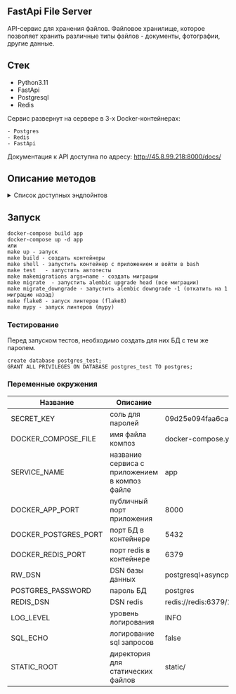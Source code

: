 ## FastApi File Server

API-сервис для хранения файлов.
Файловое хранилище, которое позволяет хранить различные типы файлов - документы, фотографии, другие данные.

## Стек

- Python3.11
- FastApi
- Postgresql
- Redis


Сервис развернут на сервере в 3-х Docker-контейнерах:

    - Postgres
    - Redis
    - FastApi

Документация к API доступна по адресу: http://45.8.99.218:8000/docs/

## Описание методов

<details>
<summary> Список доступных эндпойнтов </summary>

1. Статус активности связанных сервисов

```
GET /ping
```
Получить информацию о времени доступа ко всем связанным сервисам.

**Response**
```json
{
    "db": 1.27,
    "cache": 1.89,
}
```

2. Регистрация пользователя.

```
POST /register
```
Регистрация нового пользователя. Запрос принимает на вход логин и пароль для создания новой учетной записи.


3. Авторизация пользователя.

```
POST /auth
```
Запрос принимает на вход логин и пароль учетной записи и возвращает авторизационный токен. Далее все запросы проверяют наличие токена в заголовках - `Authorization: Bearer <token>`


4. Информация о загруженных файлах

```
GET /files/list
```
Возвращает информацию о ранее загруженных файлах. Доступно только авторизованному пользователю.

**Response**
```json
{
    "files": [
          {
            "id": "a19ad56c-d8c6-4376-b9bb-ea82f7f5a853",
            "name": "notes.txt",
            "created_ad": "2020-09-11T17:22:05Z",
            "path": "/homework/test-fodler/notes.txt",
            "size": 8512,
            "user_id": "c382f541-c2e7-42a2-9a7b-6cd091061325",
            "directory_id": "3fdeb8a0-7b8f-4b4b-9bbd-c71b31bcc8b9",
          },
        ...
          {
            "id": "113c7ab9-2300-41c7-9519-91ecbc527de1",
            "name": "tree-picture.png",
            "created_ad": "2019-06-19T13:05:21Z",
            "path": "/homework/work-folder/environment/tree-picture.png",
            "size": 1945,
            "user_id": "c382f541-c2e7-42a2-9a7b-6cd091061325",
            "directory_id": "d6c79512-5e27-4d25-bfb3-0b52f778d4a3",
          }
    ]
}
```


5. Загрузить файл в хранилище

```
POST /files/upload
```
Метод загрузки файла в хранилище. Доступно только авторизованному пользователю.
Для загрузки заполняется полный путь до файла, в который будет загружен/переписан загружаемый файл. Если нужные директории не существуют, то они будут созданы автоматически.
Так же, есть возможность указать путь до директории. В этом случае имя создаваемого файла будет создано в соответствии с текущим передаваемым именем файла.

**Request parameters**
```
{
    "path": <full-path-to-save-file>||<path-to-folder>,
}
```
**Response**
```json
{
    "id": "a19ad56c-d8c6-4376-b9bb-ea82f7f5a853",
    "name": "notes.txt",
    "created_ad": "2020-09-11T17:22:05Z",
    "path": "/homework/test-fodler/notes.txt",
    "size": 8512,
    "is_downloadable": true
}
```


6. Скачать загруженный файл

```
GET /files/download
```
Скачивание ранее загруженного файла. Доступно только авторизованному пользователю.

**Path parameters**
```
/?path=[<path-to-file>||<file-meta-id>||<path-to-folder>||<folder-meta-id>]
```
Возможность скачивания есть как по переданному пути до файла, так и по идентификатору.
Есть возможности скачивания директории в архиве.
Можно указать как путь до директории, так и ее **UUID**. При скачивании директории будут скачиваться все файлы, находящиеся в ней.

7. Информация об использовании пользователем дискового пространства.

```
GET /user/status
```

Возвращает информацию о статусе использования дискового пространства и ранее загруженных файлах. Доступно только авторизованному пользователю.

**Response**
```json
{
    "info": {
        "account_id": "taONIb-OurWxbNQ6ywGRopQngc",
        "home_folder_id": "19f25-3235641",
    },
    "folders": [
        "root": {
            "used": 395870,
            "files": 89
        },
        "home": {
            "used": 539,
            "files": 19
        },
        ...,
        "folder-188734": {
            "used": 79,
            "files": 2
      }
    ]
}
```

8.  Поиск файлов по заданным параметрам

```
GET /files/search
```

Возвращает информацию о загруженных файлах по заданным параметрам. Доступно только авторизованному пользователю.

**Request**
```json
{
    "options": {
        "path": <folder-id-to-search>,
        "extension": <file-extension>,
        "order_by": <field-to-order-search-result>,
        "limit": <max-number-of-results>
    },
    "query": "<any-text||regex>"
}
```

**Response**
```json
{
    "matches": [
          {
            "id": "113c7ab9-2300-41c7-9519-91ecbc527de1",
            "name": "tree-picture.png",
            "created_ad": "2019-06-19T13:05:21Z",
            "path": "/homework/work-folder/environment/tree-picture.png",
            "size": 1945,
          },
        ...
    ]
}
```

9. Поддержка версионирования изменений файлов.

```
GET /files/revisions
```

Возвращает информацию о изменениях файла по заданным параметрам. Доступно только авторизованному пользователю.

**Request**
```json
{
    "path": <path-to-file>||<file-meta-id>,
    "limit": <max-number-of-results>
}
```

**Response**
```json
{
    "revisions": [
          {
            "id": "b1863132-5db6-44fe-9d34-b944ab06ad81",
            "name": "presentation.pptx",
            "created_ad": "2020-09-11T17:22:05Z",
            "path": "/homework/learning/presentation.pptx",
            "rev_id": "676ffc2a-a9a5-47f6-905e-99e024ca8ac8",
            "hash": "e3b0c44298fc1c149afbf4c8996fb92427ae41e4649b934ca495991b7852b855",
            "modified_at": "2020-09-21T05:13:49Z"
          },
        ...
    ]
}
```

10. Просмотр файлов без скачивания.

```
GET /files/view/{file_id}
```

Возвращает содержимое файла без его скачивания. Доступно только авторизованному пользователю.


**Response**
```json
{
    "id": "b1863132-5db6-44fe-9d34-b944ab06ad81",
    "content": "file content"
}
```

</details>



## Запуск
```
docker-compose build app
docker-compose up -d app
или
make up - запуск
make build - создать контейнеры
make shell - запустить контейнер с приложением и войти в bash
make test   - запустить автотесты
make makemigrations args=name - создать миграции
make migrate  - запустить alembic upgrade head (все миграции)
make migrate_downgrade - запустить alembic downgrade -1 (откатить на 1 миграцию назад)
make flake8 - запуск линтеров (flake8)
make mypy - запуск линтеров (mypy)

```

### Тестирование

Перед запуском тестов, необходимо создать для них БД с тем же паролем.
```
create database postgres_test;
GRANT ALL PRIVILEGES ON DATABASE postgres_test TO postgres;
```

### Переменные окружения

| Название| Описание                                      | Пример значения                                                  |
|---|-----------------------------------------------|------------------------------------------------------------------|
| SECRET_KEY | соль для паролей                              | 09d25e094faa6ca2556c818166b7a9563b93f7099f6f0f4caa6cf63b88e8d3e7 |
| DOCKER_COMPOSE_FILE | имя файла композ                              | docker-compose.yml                                               |
| SERVICE_NAME | название сервиса с приложением в композ файле | app                                                              |
| DOCKER_APP_PORT | публичный порт приложения                     | 8000                                                             |
| DOCKER_POSTGRES_PORT | порт БД в контейнере                          | 5432                                                             |
| DOCKER_REDIS_PORT | порт redis в контейнере                       | 6379                                                             |
| RW_DSN | DSN базы данных                               | postgresql+asyncpg://postgres@postgres:5432/postgres             |
| POSTGRES_PASSWORD | пароль БД                                     | postgres       |
| REDIS_DSN | DSN redis                                     | redis://redis:6379/1       |
| LOG_LEVEL | уровень логирования                           | INFO                                                             |
| SQL_ECHO | логирование sql запросов                      | false                                                            |
| STATIC_ROOT | директория для статических файлов             | static/                                                          |





